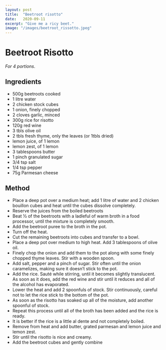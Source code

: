 ```yaml
---
layout: post
title:  "Beetroot risotto"
date:   2020-09-11
excerpt: "Give me a ricy beet."
image: "/images/beetroot_rissotto.jpeg"
---
```


# Beetroot Risotto
<em>For 4 portions</em>.

## Ingredients

- 500g beetroots cooked
- 1 litre water
- 2 chicken stock cubes
- 1 onion, finely chopped
- 2 cloves garlic, minced
- 300g rice for risotto
- 120g red wine
- 3 tbls olive oil
- 2 tbls fresh thyme, only the leaves (or 1tbls dried)
- lemon juice, of 1 lemon
- lemon zest, of 1 lemon
- 3 tablespoons butter
- 1 pinch granulated sugar
- 3/4 tsp salt 
- 1/4 tsp pepper
- 75g Parmesan cheese

## Method

- Place a deep pot over a medium heat; add 1 litre of water and 2 chicken bouillon cubes and heat until the cubes dissolve completely.
- Reserve the juices from the boiled beetroots
- Beat ½ of the beetroots with a ladleful of warm broth in a food processor, until the mixture is completely smooth.
- Add the beetroot puree to the broth in the pot.
- Turn off the heat.
- Cut the remaining beetroots into cubes and transfer to a bowl.
- Place a deep pot over medium to high heat. Add 3 tablespoons of olive oil.
- Finely chop the onion and add them to the pot along with some finely chopped thyme leaves. Stir with a wooden spoon.
- Add salt, pepper and a pinch of sugar. Stir often until the onion caramelizes, making sure it doesn’t stick to the pot.
- Add the rice. Sauté while stirring, until it becomes slightly translucent. As soon as it does, add the red wine and stir until it reduces and all of the alcohol has evaporated.
- Lower the heat and add 2 spoonfuls of stock. Stir continuously, careful not to let the rice stick to the bottom of the pot.
- As soon as the risotto has soaked up all of the moisture, add another spoonful of stock.
- Repeat this process until all of the broth has been added and the rice is ready.
- It is better if the rice is a little al dente and not completely boiled.
- Remove from heat and add butter, grated parmesan and lemon juice and lemon zest.
- Stir until the risotto is nice and creamy.
- Add the beetroot cubes and gently combine
